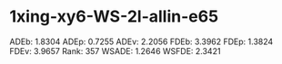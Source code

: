 # 1xing-xy6-WS-2l-allin-e65

ADEb: 1.8304
ADEp: 0.7255
ADEv: 2.2056
FDEb: 3.3962
FDEp: 1.3824
FDEv: 3.9657
Rank: 357
WSADE: 1.2646
WSFDE: 2.3421
